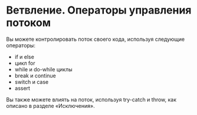 # Ветвление. Операторы управления потоком

Вы можете контролировать поток своего кода, используя следующие операторы:

- if и else
- цикл for
- while и do-while циклы
- break и continue
- switch и case
- assert

Вы также можете влиять на поток, используя try-catch и throw, как описано в разделе «Исключения».
